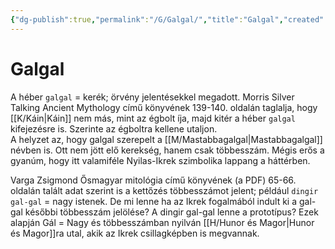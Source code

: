 ```yaml
---
{"dg-publish":true,"permalink":"/G/Galgal/","title":"Galgal","created":"2023-11-12T12:58","updated":"2024-04-05T19:15"}
---
```



# Galgal

A héber `galgal` = kerék; örvény jelentésekkel megadott. Morris Silver Talking Ancient Mythology című könyvének 139-140. oldalán taglalja, hogy [[K/Káin\|Káin]] nem más, mint az égbolt íja, majd kitér a héber `galgal` kifejezésre is. Szerinte az égboltra kellene utaljon.  
A helyzet az, hogy galgal szerepelt a [[M/Mastabbagalgal\|Mastabbagalgal]] névben is. Ott nem jött elő kerekség, hanem csak többesszám. Mégis erős a gyanúm, hogy itt valamiféle Nyilas-Ikrek szimbolika lappang a háttérben.  

Varga Zsigmond Ősmagyar mitológia című könyvének (a PDF) 65-66. oldalán talált adat szerint is a kettőzés többesszámot jelent; például `dingir gal-gal` = nagy istenek. De mi lenne ha az Ikrek fogalmából indult ki a gal-gal későbbi többesszám jelölése? A dingir gal-gal lenne a prototípus? Ezek alapján Gál = Nagy és többesszámban nyilván [[H/Hunor és Magor\|Hunor és Magor]]ra utal, akik az Ikrek csillagképben is megvannak.  